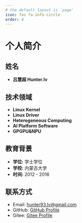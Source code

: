 ```yaml
---
# the default layout is 'page'
icon: fas fa-info-circle
order: 4
---
```


# 个人简介

## 姓名
- **吕慧超 Hunter.lv**

## 技术领域
- **Linux Kernel**
- **Linux Driver**
- **Heterogeneous Computing**
- **AI Platform Software**
- **GPGPU&NPU**

## 教育背景
- **学位:** 学士学位
- **学校:** 内蒙古大学
- **时间:** 2012 - 2016

## 联系方式
- Email: hunter93.lv@gmail.com
- GitHub: [GitHub Profile](https://github.com/hunter93lv)
- Gitee: [Gitee Profile](https://gitee.com/hunter93lv)
